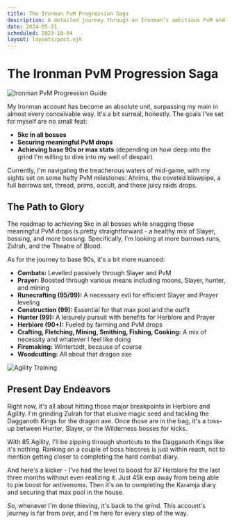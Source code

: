 ```yaml
---
title: The Ironman PvM Progression Saga
description: A detailed journey through an Ironman's ambitious PvM and skilling goals in Oldschool Runescape.
date: 2024-05-21
scheduled: 2023-10-04
layout: layouts/post.njk
---
```


# The Ironman PvM Progression Saga

![Ironman PvM Progression Guide](https://cdn.discordapp.com/attachments/1141540362188505181/1242320023905767464/image0.png?ex=664d682e&is=664c16ae&hm=80b203d8c4d2b81d309c7c7b6ada961afdad0e8440525c14ca1148533c38895f&)

My Ironman account has become an absolute unit, surpassing my main in almost every conceivable way. It's a bit surreal, honestly. The goals I've set for myself are no small feat:

- **5kc in all bosses**
- **Securing meaningful PvM drops**
- **Achieving base 90s or max stats** (depending on how deep into the grind I'm willing to dive into my well of despair)

Currently, I'm navigating the treacherous waters of mid-game, with my sights set on some hefty PvM milestones: Ahrims, the coveted blowpipe, a full barrows set, thread, prims, occult, and those juicy raids drops.

## The Path to Glory

The roadmap to achieving 5kc in all bosses while snagging those meaningful PvM drops is pretty straightforward - a healthy mix of Slayer, bossing, and more bossing. Specifically, I'm looking at more barrows runs, Zulrah, and the Theatre of Blood.

As for the journey to base 90s, it's a bit more nuanced:

- **Combats:** Levelled passively through Slayer and PvM
- **Prayer:** Boosted through various means including moons, Slayer, hunter, and mining
- **Runecrafting (95/99):** A necessary evil for efficient Slayer and Prayer leveling
- **Construction (99):** Essential for that max pool and the outfit
- **Hunter (99):** A leisurely pursuit with benefits for Herblore and Prayer
- **Herblore (90+):** Fueled by farming and PvM drops
- **Crafting, Fletching, Mining, Smithing, Fishing, Cooking:** A mix of necessity and whatever I feel like doing
- **Firemaking:** Wintertodt, because of course
- **Woodcutting:** All about that dragon axe

![Agility Training](https://cdn.discordapp.com/attachments/1141540362188505181/1242320023905767464/image0.png?ex=664d682e&is=664c16ae&hm=80b203d8c4d2b81d309c7c7b6ada961afdad0e8440525c14ca1148533c38895f&)

## Present Day Endeavors

Right now, it's all about hitting those major breakpoints in Herblore and Agility. I'm grinding Zulrah for that elusive magic seed and tackling the Dagganoth Kings for the dragon axe. Once those are in the bag, it's a toss-up between Hunter, Slayer, or the Wilderness bosses for kicks.

With 85 Agility, I'll be zipping through shortcuts to the Dagganoth Kings like it's nothing. Ranking on a couple of boss hiscores is just within reach, not to mention getting closer to completing the hard combat diary.

And here's a kicker - I've had the level to boost for 87 Herblore for the last three months without even realizing it. Just 45k exp away from being able to pie boost for antivenoms. Then it's on to completing the Karamja diary and securing that max pool in the house.

So, whenever I'm done thieving, it's back to the grind. This account's journey is far from over, and I'm here for every step of the way.
